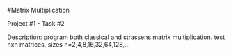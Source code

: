#Matrix Multiplication

  Project #1 - Task #2
  
  Description: program both classical and strassens matrix 
	multiplication. test nxn matrices, 
  sizes n=2,4,8,16,32,64,128,... 
